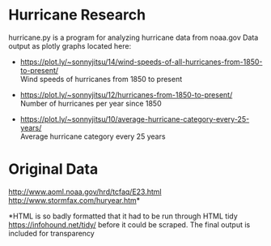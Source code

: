 # Hurricane Research
hurricane.py is a program for analyzing hurricane data from noaa.gov
Data output as plotly graphs located here:

* https://plot.ly/~sonnyjitsu/14/wind-speeds-of-all-hurricanes-from-1850-to-present/<br/>
Wind speeds of hurricanes from 1850 to present

* https://plot.ly/~sonnyjitsu/12/hurricanes-from-1850-to-present/<br/> 
Number of hurricanes per year since 1850

* https://plot.ly/~sonnyjitsu/10/average-hurricane-category-every-25-years/<br/>
Average hurricane category every 25 years

# Original Data
http://www.aoml.noaa.gov/hrd/tcfaq/E23.html
http://www.stormfax.com/huryear.htm*

*HTML is so badly formatted that it had to be run through HTML tidy
https://infohound.net/tidy/ before it could be scraped. The final output
is included for transparency